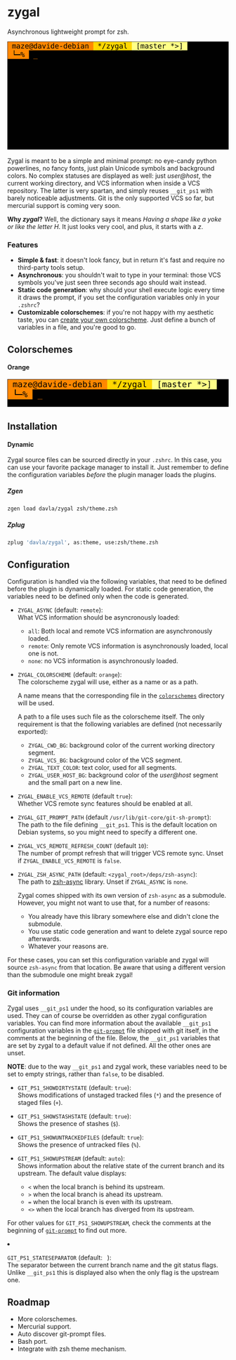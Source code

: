 # zygal
Asynchronous lightweight prompt for zsh.

![orange](doc/orange.png)

Zygal is meant to be a simple and minimal prompt: no eye-candy python
powerlines, no fancy fonts, just plain Unicode symbols and background colors.
No complex statuses are displayed as well: just *user@host*, the current
working directory, and VCS information when inside a VCS repository. The latter
is very spartan, and simply reuses `__git_ps1` with barely noticeable
adjustments. Git is the only supported VCS so far, but mercurial support is
coming very soon.

**Why *zygal*?** Well, the dictionary says it means *Having a shape like a
yoke or like the letter H*. It just looks very cool, and plus, it starts
with a *z*.

### Features
- **Simple & fast**: it doesn't look fancy, but in return it's fast and
    require no third-party tools setup.
- **Asynchronous**: you shouldn't wait to type in your terminal: those VCS
    symbols you've just seen three seconds ago should wait instead.
- **Static code generation**: why should your shell execute logic every time
    it draws the prompt, if you set the configuration variables only in
    your `.zshrc`?
- **Customizable colorschemes**: if you're not happy with my aesthetic taste,
    you can [create your own colorscheme](#colorschemes). Just define a bunch
    of variables in a file, and you're good to go.

## Colorschemes
#### Orange
![orange prompt](doc/orange-prompt.png)

## Installation
#### Dynamic
Zygal source files can be sourced directly in your `.zshrc`. In this case, you
can use your favorite package manager to install it. Just remember to define
the configuration variables *before* the plugin manager loads the plugins.

##### Zgen
```bash
zgen load davla/zygal zsh/theme.zsh
```

##### Zplug
```bash
zplug 'davla/zygal', as:theme, use:zsh/theme.zsh
```

## Configuration
Configuration is handled via the following variables, that need to be defined
before the plugin is dynamically loaded. For static code generation, the
variables need to be defined only when the code is generated.

- `ZYGAL_ASYNC` (default: `remote`):  
    What VCS information should be asyncronously loaded:
    - `all`: Both local and remote VCS information are asynchronously loaded.
    - `remote`: Only remote VCS information is asynchronously loaded, local
        one is not.
    - `none`: no VCS information is asynchronously loaded.


- <span id="colorschemes">`ZYGAL_COLORSCHEME` (default: `orange`)</span>:  
    The colorscheme zygal will use, either as a name or as a path.  

    A name means that the corresponding file in the
    [`colorschemes`](colorschemes) directory will be used.  

    A path to a file uses such file as the colorscheme itself. The only
    requirement is that the following variables are defined (not necessarily
    exported):
    - `ZYGAL_CWD_BG`: background color of the current working directory
        segment.
    - `ZYGAL_VCS_BG`: background color of the VCS segment.
    - `ZYGAL_TEXT_COLOR`: text color, used for all segments.
    - `ZYGAL_USER_HOST_BG`: background color of the *user@host* segment and the
        small part on a new line.


- `ZYGAL_ENABLE_VCS_REMOTE` (default `true`):  
    Whether VCS remote sync features should be enabled at all.


- `ZYGAL_GIT_PROMPT_PATH` (default `/usr/lib/git-core/git-sh-prompt`):  
    The path to the file defining `__git_ps1`. This is the default location
    on Debian systems, so you might need to specify a different one.


- `ZYGAL_VCS_REMOTE_REFRESH_COUNT` (default `10`):  
    The number of prompt refresh that will trigger VCS remote sync.
    Unset if `ZYGAL_ENABLE_VCS_REMOTE` is `false`.


- `ZYGAL_ZSH_ASYNC_PATH` (default: `<zygal_root>/deps/zsh-async`):  
    The path to [zsh-async](https://github.com/mafredri/zsh-async) library.
    Unset if `ZYGAL_ASYNC` is `none`.

    Zygal comes shipped with its own version of `zsh-async` as a submodule.
    However, you might not want to use that, for a number of reasons:
    - You already have this library somewhere else and didn't clone the
        submodule.
    - You use static code generation and want to delete zygal source repo
        afterwards.
    - Whatever your reasons are.
    </ul>

    For these cases, you can set this configuration variable and zygal will
    source `zsh-async` from that location. Be aware that using a different
    version than the submodule one might break zygal!

### Git information
Zygal uses `__git_ps1` under the hood, so its configuration variables are used.
They can of course be overridden as other zygal configuration variables. You
can find more information about the available `__git_ps1` configuration
variables in the [`git-prompt`](https://github.com/git/git/blob/master/contrib/completion/git-prompt.sh)
file shipped with git itself, in the comments at the beginning of the file.
Below, the `__git_ps1` variables that are set by zygal to a default value if
not defined. All the other ones are unset.

**NOTE**: due to the way `__git_ps1` and zygal work, these variables need to
be set to empty strings, rather than `false`, to be disabled.  

- `GIT_PS1_SHOWDIRTYSTATE` (default: `true`):  
    Shows modifications of unstaged tracked files (`*`) and the presence of
    staged files (`+`).

- `GIT_PS1_SHOWSTASHSTATE` (default: `true`):  
    Shows the presence of stashes (`$`).

- `GIT_PS1_SHOWUNTRACKEDFILES` (default: `true`):  
    Shows the presence of untracked files (`%`).

- `GIT_PS1_SHOWUPSTREAM` (default: `auto`):  
    Shows information about the relative state of the current branch and its
    upstream. The default value displays:
    - `<` when the local branch is behind its upstream.
    - `>` when the local branch is ahead its upstream.
    - `=` when the local branch is even with its upstream.
    - `<>` when the local branch has diverged from its upstream.
    </ul>

    For other values for `GIT_PS1_SHOWUPSTREAM`, check the comments at the
    beginning of [`git-prompt`](https://github.com/git/git/blob/master/contrib/completion/git-prompt.sh)
    to find out more.


- `GIT_PS1_STATESEPARATOR` (default: ` `):  
    The separator between the current branch name and the git status flags.
    Unlike `__git_ps1` this is displayed also when the only flag is the
    upstream one.

## Roadmap
- More colorschemes.
- Mercurial support.
- Auto discover git-prompt files.
- Bash port.
- Integrate with zsh theme mechanism.
